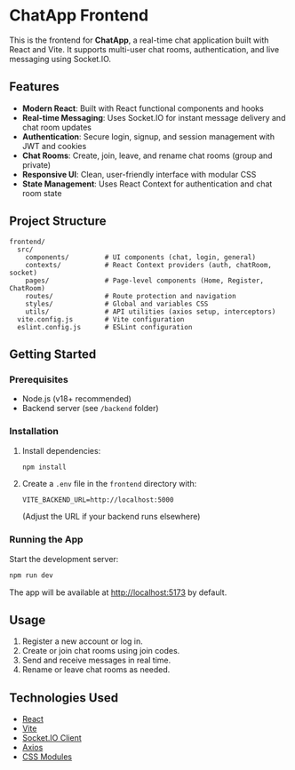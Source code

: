 
# ChatApp Frontend

This is the frontend for **ChatApp**, a real-time chat application built with React and Vite. It supports multi-user chat rooms, authentication, and live messaging using Socket.IO.

## Features

- **Modern React**: Built with React functional components and hooks
- **Real-time Messaging**: Uses Socket.IO for instant message delivery and chat room updates
- **Authentication**: Secure login, signup, and session management with JWT and cookies
- **Chat Rooms**: Create, join, leave, and rename chat rooms (group and private)
- **Responsive UI**: Clean, user-friendly interface with modular CSS
- **State Management**: Uses React Context for authentication and chat room state

## Project Structure

```
frontend/
  src/
    components/         # UI components (chat, login, general)
    contexts/           # React Context providers (auth, chatRoom, socket)
    pages/              # Page-level components (Home, Register, ChatRoom)
    routes/             # Route protection and navigation
    styles/             # Global and variables CSS
    utils/              # API utilities (axios setup, interceptors)
  vite.config.js        # Vite configuration
  eslint.config.js      # ESLint configuration
```

## Getting Started

### Prerequisites
- Node.js (v18+ recommended)
- Backend server (see `/backend` folder)

### Installation
1. Install dependencies:
   ```sh
   npm install
   ```
2. Create a `.env` file in the `frontend` directory with:
   ```env
   VITE_BACKEND_URL=http://localhost:5000
   ```
   (Adjust the URL if your backend runs elsewhere)

### Running the App
Start the development server:
```sh
npm run dev
```
The app will be available at [http://localhost:5173](http://localhost:5173) by default.

## Usage

1. Register a new account or log in.
2. Create or join chat rooms using join codes.
3. Send and receive messages in real time.
4. Rename or leave chat rooms as needed.

## Technologies Used
- [React](https://react.dev/)
- [Vite](https://vitejs.dev/)
- [Socket.IO Client](https://socket.io/)
- [Axios](https://axios-http.com/)
- [CSS Modules](https://github.com/css-modules/css-modules)


